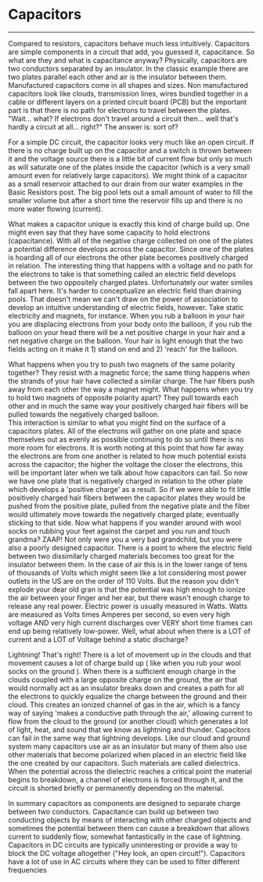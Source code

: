# Capacitors
---
Compared to resistors, capacitors behave much less intuitively.  Capacitors are simple components in a circuit that add, you guessed it, capacitance.  So what are they and what is capacitance anyway? Physically, capacitors are two conductors separated by an insulator.  In the classic example there are two plates parallel each other and air is the insulator between them.
Manufactured capacitors come in all shapes and sizes. Non manufactured capacitors look like clouds, transmission lines, wires bundled together in a cable or different layers on a printed circuit board (PCB) but the important part is that there is no path for electrons to travel between the plates.  "Wait... what?  If electrons don't travel around a circuit then... well that's hardly a circuit at all... right?" The answer is: sort of?
 
For a simple DC circuit, the capacitor looks very much like an open circuit.  If there is no charge built up on the capacitor and a switch is thrown between it and the voltage source there is a little bit of current flow but only so much as will saturate one of the plates inside the capacitor (which is a very small amount even for relatively large capacitors). We might think of a capacitor as a small reservoir attached to our drain from our water examples in the Basic Resistors post. The big pool lets out a small amount of water to fill the smaller volume but after a short time the reservoir fills up and there is no more water flowing (current).

What makes a capacitor unique is exactly this kind of charge build up.  One might even say that they have some capacity to hold electrons (capacitance). With all of the negative charge collected on one of the plates a potential difference develops across the capacitor. Since one of the plates is hoarding all of our electrons the other plate becomes positively charged in relation.  The interesting thing that happens with a voltage and no path for the electrons to take is that something called an electric field develops between the two oppositely charged plates.
Unfortunately our water similes fall apart here.  It's harder to conceptualize an electric field than draining pools.  That doesn't mean we can't draw on the power of association to develop an intuitive understanding of electric fields, however.  Take static electricity and magnets, for instance. When you rub a balloon in your hair you are displacing electrons from your body onto the balloon, if you rub the balloon on your head there will be a net positive charge in your hair and  a net negative charge on the balloon.  Your hair is light enough that the two fields acting on it make it  1) stand on end and 2) 'reach' for the balloon.  

What happens when you try to push two magnets of the same polarity together?  They resist with a magnetic force; the same thing happens when the strands of your hair have collected a similar charge.  The hair fibers push away from each other the way a magnet might.  What happens when you try to hold two magnets of opposite polarity apart?  They pull towards each other and in much the same way your positively charged hair fibers will be pulled towards the negatively charged balloon.  
This interaction is similar to what you might find on the surface of a capacitors plates.  All of the electrons will gather on one plate and space themselves out as evenly as possible continuing to do so until there is no more room for electrons. It is worth noting at this point that how far away the electrons are from one another is related to how much potential exists across the capacitor; the higher the voltage the closer the electrons, this will be important later when we talk about how capacitors can fail.
So now we have one plate that is negatively charged in relation to the other plate which develops a 'positive charge' as a result.  So if we were able to fit little positively charged hair fibers between the capacitor plates they would be pushed from the positive plate, pulled from the negative plate and the fiber would ultimately move towards the negatively charged plate; eventually sticking to that side.
Now what happens if you wander around with wool socks on rubbing your feet against the carpet and you run and touch grandma? ZAAP! Not only were you a very bad grandchild, but you were also a poorly designed capacitor.  There is a point to where the electric field between two dissimilarly charged materials becomes too great for the insulator between them.  In the case of air this is in the lower range of tens of thousands of Volts which might seem like a lot considering most power outlets in the US are on the order of 110 Volts.  But the reason you didn't explode your dear old gran is that the potential was high enough to ionize the air between your finger and her ear, but there wasn't enough charge to release any real power.
Electric power is usually measured in Watts.  Watts are measured as Volts times Amperes per second, so even very high voltage AND very high current discharges over VERY short time frames can end up being relatively low-power. Well, what about when there is a LOT of current and a LOT of Voltage behind a static discharge?

Lightning! That's right!  There is a lot of movement up in the clouds and that movement causes a lot of charge build up ( like when you rub your wool socks on the ground ).  When there is a sufficient enough charge in the clouds coupled with a large opposite charge on the ground, the air that would normally act as an insulator breaks down and creates a path for all the electrons to quickly equalize the charge between the ground and their cloud.  This creates an ionized channel of gas in the air, which is a fancy way of saying 'makes a conductive path through the air,' allowing current to flow from the cloud to the ground (or another cloud) which generates a lot of light, heat, and sound that we know as lightning and thunder.
Capacitors can fail in the same way that lightning develops.  Like our cloud and ground system many capacitors use air as an insulator but many of them also use other materials that become polarized when placed in an electric field like the one created by our capacitors. Such materials are called dielectrics.  When the potential across the dielectric reaches a critical point the material begins to breakdown, a channel of electrons is forced through it, and the circuit is shorted briefly or permanently depending on the material.

In summary capacitors as components are designed to separate charge between two conductors.  Capacitance can build up between two conducting objects by means of interacting with other charged objects and sometimes the potential between them can cause a breakdown that allows current to suddenly flow, somewhat fantastically in the case of lightning. Capacitors in DC circuits are typically uninteresting or provide a way to block the DC voltage altogether ("Hey look, an open circuit!").  Capacitors have a lot of use in AC circuits where they can be used to filter different frequencies
